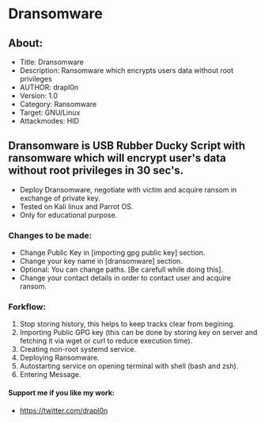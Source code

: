 # Dransomware

## About:
* Title: Dransomware
* Description: Ransomware which encrypts users data without root privileges
* AUTHOR: drapl0n
* Version: 1.0
* Category: Ransomware
* Target: GNU/Linux
* Attackmodes: HID

## Dransomware is USB Rubber Ducky Script with ransomware which will encrypt user's data without root privileges in 30 sec's.

* Deploy Dransomware, negotiate with victim and acquire ransom in exchange of private key.
* Tested on Kali linux and Parrot OS.
* Only for educational purpose.
### Changes to be made:
* Change Public Key in [importing gpg public key] section.
* Change your key name in [dransomware] section.
* Optional: You can change paths. [Be carefull while doing this].
* Change your contact details in order to contact user and acquire ransom.

### Forkflow:
1. Stop storing history, this helps to keep tracks clear from begining.
2. Importing Public GPG key (this can be done by storing key on server and fetching it via wget or curl to reduce execution time).
3. Creating non-root systemd service.
4. Deploying Ransomware.
5. Autostarting service on opening terminal with shell (bash and zsh).
6. Entering Message.

#### Support me if you like my work:
* https://twitter.com/drapl0n
